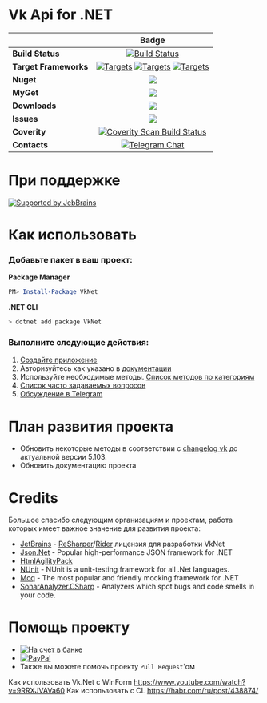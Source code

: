 # Vk Api for .NET
||Badge|
|------|:------:|
|**Build Status**|[![Build Status](https://dev.azure.com/VkDotNet/VkNet/_apis/build/status/vknet.vk)](https://dev.azure.com/VkDotNet/VkNet/_build/latest?definitionId=1)
|**Target Frameworks**|[![Targets](https://img.shields.io/badge/.NET%20Standard-2.0-green.svg)](https://docs.microsoft.com/ru-ru/dotnet/standard/net-standard) [![Targets](https://img.shields.io/badge/.NET%20-4.5-green.svg)](https://docs.microsoft.com/ru-ru/dotnet/framework/) [![Targets](https://img.shields.io/badge/.NET%20-4.0-green.svg)](https://docs.microsoft.com/ru-ru/dotnet/framework/)|
|**Nuget**|[![](http://img.shields.io/nuget/v/VkNet.svg)](http://www.nuget.org/packages/VkNet)
|**MyGet**|[![](https://img.shields.io/myget/vknet/vpre/vknet.svg)](https://www.myget.org/F/vknet)
|**Downloads**|[![](https://img.shields.io/nuget/dt/VkNet.svg)](https://www.nuget.org/packages/VkNet/)
|**Issues**|[![](https://img.shields.io/github/issues/VkNet/Vk.svg)](https://github.com/vknet/vk/issues)
|**Coverity**|[![Coverity Scan Build Status](https://img.shields.io/coverity/scan/6249.svg)](https://scan.coverity.com/projects/vknet)
|**Contacts**|[![Telegram Chat](https://img.shields.io/badge/Chat-Telegram-0F80C1.svg)](https://t.me/VkDotNet)|

# При поддержке
[![Supported by JebBrains](https://raw.githubusercontent.com/vknet/vk/master/.github/jetbrains_logo.png)](https://www.jetbrains.com/)

# Как использовать
### Добавьте пакет в ваш проект:
**Package Manager**
``` powershell
PM> Install-Package VkNet
```
**.NET CLI**
``` bash
> dotnet add package VkNet
```
### Выполните следующие действия:
1. [Создайте приложение](https://vk.com/editapp?act=create)
2. Авторизуйтесь как указано в [документации](https://vknet.github.io/vk/authorize/)
3. Используйте необходимые методы. [Список методов по категориям](https://vknet.github.io/vk/)
4. [Список часто задаваемых вопросов](https://github.com/vknet/vk/wiki/FAQ)
5. [Обсуждение в Telegram](https://t.me/VkDotNet)

# План развития проекта

- Обновить некоторые методы в соответствии с [changelog vk](https://vk.com/dev/versions) до актуальной версии 5.103.
- Обновить документацию проекта

# Credits

Большое спасибо следующим организациям и проектам, работа которых имеет важное значение для развития проекта:
- [JetBrains](http://www.jetbrains.com/) - [ReSharper](http://www.jetbrains.com/resharper)/[Rider](https://www.jetbrains.com/rider/) лицензия для разработки VkNet
- [Json.Net](http://www.newtonsoft.com/json) - Popular high-performance JSON framework for .NET
- [HtmlAgilityPack](http://html-agility-pack.net/)
- [NUnit](http://www.nunit.org/) - NUnit is a unit-testing framework for all .Net languages.
- [Moq](https://github.com/moq/moq4) - The most popular and friendly mocking framework for .NET
- [SonarAnalyzer.CSharp](https://www.sonarlint.org/visualstudio/) - Analyzers which spot bugs and code smells in your code. 

# Помощь проекту
- [![На счет в банке](https://bpurl.biz/Jb)](https://money.alfabank.ru/p2p/web/transfer/minyutin)
- [![PayPal](https://img.shields.io/badge/PayPal-donate-red.svg)](https://www.paypal.me/InyutinMaxim)
- Также вы можете помочь проекту `Pull Request`'ом

Как  использовать Vk.Net  c WinForm https://www.youtube.com/watch?v=9RRXJVAVa60
Как использовать с CL https://habr.com/ru/post/438874/

